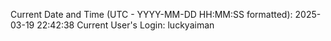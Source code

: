 Current Date and Time (UTC - YYYY-MM-DD HH:MM:SS formatted): 2025-03-19 22:42:38
Current User's Login: luckyaiman
